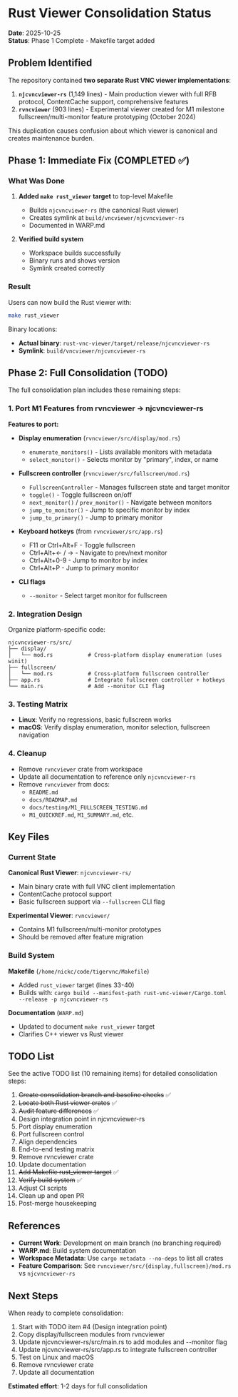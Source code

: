 # Rust Viewer Consolidation Status

**Date**: 2025-10-25  
**Status**: Phase 1 Complete - Makefile target added

## Problem Identified

The repository contained **two separate Rust VNC viewer implementations**:

1. **`njcvncviewer-rs`** (1,149 lines) - Main production viewer with full RFB protocol, ContentCache support, comprehensive features
2. **`rvncviewer`** (903 lines) - Experimental viewer created for M1 milestone fullscreen/multi-monitor feature prototyping (October 2024)

This duplication causes confusion about which viewer is canonical and creates maintenance burden.

## Phase 1: Immediate Fix (COMPLETED ✅)

### What Was Done

1. **Added `make rust_viewer` target** to top-level Makefile
   - Builds `njcvncviewer-rs` (the canonical Rust viewer)
   - Creates symlink at `build/vncviewer/njcvncviewer-rs`
   - Documented in WARP.md

2. **Verified build system**
   - Workspace builds successfully
   - Binary runs and shows version
   - Symlink created correctly

### Result

Users can now build the Rust viewer with:
```bash
make rust_viewer
```

Binary locations:
- **Actual binary**: `rust-vnc-viewer/target/release/njcvncviewer-rs`
- **Symlink**: `build/vncviewer/njcvncviewer-rs`

## Phase 2: Full Consolidation (TODO)

The full consolidation plan includes these remaining steps:

### 1. Port M1 Features from rvncviewer → njcvncviewer-rs

**Features to port:**

- **Display enumeration** (`rvncviewer/src/display/mod.rs`)
  - `enumerate_monitors()` - Lists available monitors with metadata
  - `select_monitor()` - Selects monitor by "primary", index, or name

- **Fullscreen controller** (`rvncviewer/src/fullscreen/mod.rs`)
  - `FullscreenController` - Manages fullscreen state and target monitor
  - `toggle()` - Toggle fullscreen on/off
  - `next_monitor()` / `prev_monitor()` - Navigate between monitors
  - `jump_to_monitor()` - Jump to specific monitor by index
  - `jump_to_primary()` - Jump to primary monitor

- **Keyboard hotkeys** (from `rvncviewer/src/app.rs`)
  - F11 or Ctrl+Alt+F - Toggle fullscreen
  - Ctrl+Alt+← / → - Navigate to prev/next monitor
  - Ctrl+Alt+0-9 - Jump to monitor by index
  - Ctrl+Alt+P - Jump to primary monitor

- **CLI flags**
  - `--monitor` - Select target monitor for fullscreen

### 2. Integration Design

Organize platform-specific code:
```
njcvncviewer-rs/src/
├── display/
│   └── mod.rs           # Cross-platform display enumeration (uses winit)
├── fullscreen/
│   └── mod.rs           # Cross-platform fullscreen controller
├── app.rs               # Integrate fullscreen controller + hotkeys
└── main.rs              # Add --monitor CLI flag
```

### 3. Testing Matrix

- **Linux**: Verify no regressions, basic fullscreen works
- **macOS**: Verify display enumeration, monitor selection, fullscreen navigation

### 4. Cleanup

- Remove `rvncviewer` crate from workspace
- Update all documentation to reference only `njcvncviewer-rs`
- Remove `rvncviewer` from docs:
  - `README.md`
  - `docs/ROADMAP.md`
  - `docs/testing/M1_FULLSCREEN_TESTING.md`
  - `M1_QUICKREF.md`, `M1_SUMMARY.md`, etc.

## Key Files

### Current State

**Canonical Rust Viewer**: `njcvncviewer-rs/`
- Main binary crate with full VNC client implementation
- ContentCache protocol support
- Basic fullscreen support via `--fullscreen` CLI flag

**Experimental Viewer**: `rvncviewer/`
- Contains M1 fullscreen/multi-monitor prototypes
- Should be removed after feature migration

### Build System

**Makefile** (`/home/nickc/code/tigervnc/Makefile`)
- Added `rust_viewer` target (lines 33-40)
- Builds with: `cargo build --manifest-path rust-vnc-viewer/Cargo.toml --release -p njcvncviewer-rs`

**Documentation** (`WARP.md`)
- Updated to document `make rust_viewer` target
- Clarifies C++ viewer vs Rust viewer

## TODO List

See the active TODO list (10 remaining items) for detailed consolidation steps:

1. ~~Create consolidation branch and baseline checks~~ ✅
2. ~~Locate both Rust viewer crates~~ ✅
3. ~~Audit feature differences~~ ✅
4. Design integration point in njcvncviewer-rs
5. Port display enumeration
6. Port fullscreen control
7. Align dependencies
8. End-to-end testing matrix
9. Remove rvncviewer crate
10. Update documentation
11. ~~Add Makefile rust_viewer target~~ ✅
12. ~~Verify build system~~ ✅
13. Adjust CI scripts
14. Clean up and open PR
15. Post-merge housekeeping

## References

- **Current Work**: Development on main branch (no branching required)
- **WARP.md**: Build system documentation
- **Workspace Metadata**: Use `cargo metadata --no-deps` to list all crates
- **Feature Comparison**: See `rvncviewer/src/{display,fullscreen}/mod.rs` vs `njcvncviewer-rs`

## Next Steps

When ready to complete consolidation:

1. Start with TODO item #4 (Design integration point)
2. Copy display/fullscreen modules from rvncviewer
3. Update njcvncviewer-rs/src/main.rs to add modules and --monitor flag
4. Update njcvncviewer-rs/src/app.rs to integrate fullscreen controller
5. Test on Linux and macOS
6. Remove rvncviewer crate
7. Update all documentation

**Estimated effort**: 1-2 days for full consolidation
